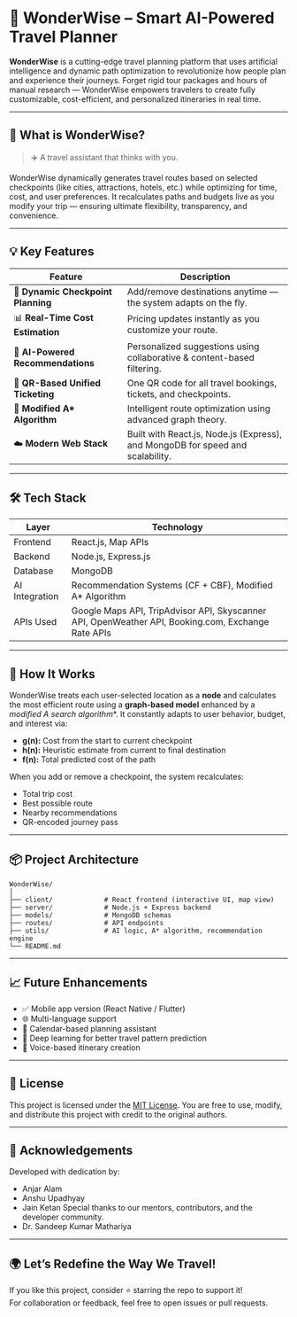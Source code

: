 
# 🚀 WonderWise – Smart AI-Powered Travel Planner

**WonderWise** is a cutting-edge travel planning platform that uses artificial intelligence and dynamic path optimization to revolutionize how people plan and experience their journeys. Forget rigid tour packages and hours of manual research — WonderWise empowers travelers to create fully customizable, cost-efficient, and personalized itineraries in real time.

---

## 🧠 What is WonderWise?

> ✈️ A travel assistant that thinks with you.

WonderWise dynamically generates travel routes based on selected checkpoints (like cities, attractions, hotels, etc.) while optimizing for time, cost, and user preferences. It recalculates paths and budgets live as you modify your trip — ensuring ultimate flexibility, transparency, and convenience.

---

## 💡 Key Features

| Feature | Description |
|--------|-------------|
| 🧭 **Dynamic Checkpoint Planning** | Add/remove destinations anytime — the system adapts on the fly. |
| 📊 **Real-Time Cost Estimation** | Pricing updates instantly as you customize your route. |
| 🤖 **AI-Powered Recommendations** | Personalized suggestions using collaborative & content-based filtering. |
| 🧾 **QR-Based Unified Ticketing** | One QR code for all travel bookings, tickets, and checkpoints. |
| 🚗 **Modified A\* Algorithm** | Intelligent route optimization using advanced graph theory. |
| ☁️ **Modern Web Stack** | Built with React.js, Node.js (Express), and MongoDB for speed and scalability. |

---

## 🛠️ Tech Stack

| Layer | Technology |
|-------|------------|
| Frontend | React.js, Map APIs |
| Backend | Node.js, Express.js |
| Database | MongoDB |
| AI Integration | Recommendation Systems (CF + CBF), Modified A* Algorithm |
| APIs Used | Google Maps API, TripAdvisor API, Skyscanner API, OpenWeather API, Booking.com, Exchange Rate APIs |

---

## 🧮 How It Works

WonderWise treats each user-selected location as a **node** and calculates the most efficient route using a **graph-based model** enhanced by a **modified A* search algorithm**. It constantly adapts to user behavior, budget, and interest via:

- **g(n):** Cost from the start to current checkpoint  
- **h(n):** Heuristic estimate from current to final destination  
- **f(n):** Total predicted cost of the path

When you add or remove a checkpoint, the system recalculates:

- Total trip cost  
- Best possible route  
- Nearby recommendations  
- QR-encoded journey pass

---

## 📦 Project Architecture

```
WonderWise/
│
├── client/             # React frontend (interactive UI, map view)
├── server/             # Node.js + Express backend
├── models/             # MongoDB schemas
├── routes/             # API endpoints
├── utils/              # AI logic, A* algorithm, recommendation engine
└── README.md
```

---

## 📈 Future Enhancements

- ✅ Mobile app version (React Native / Flutter)
- 🌐 Multi-language support
- 📅 Calendar-based planning assistant
- 🧠 Deep learning for better travel pattern prediction
- 📣 Voice-based itinerary creation

---

## 📄 License

This project is licensed under the [MIT License](https://choosealicense.com/licenses/mit/). You are free to use, modify, and distribute this project with credit to the original authors.

---

## 🙌 Acknowledgements

Developed with dedication by:
- Anjar Alam
- Anshu Upadhyay
- Jain Ketan
Special thanks to our mentors, contributors, and the developer community.
- Dr. Sandeep Kumar Mathariya
---

## 🌍 Let’s Redefine the Way We Travel!

If you like this project, consider ⭐ starring the repo to support it!  
For collaboration or feedback, feel free to open issues or pull requests.

